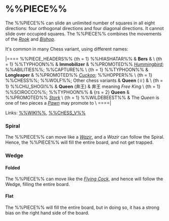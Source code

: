 # %%PIECE%%

The %%PIECE%% can slide an unlimited number of squares in all eight 
directions: four orthogonal directions and four diagonal directions.
It cannot slide over occupied squares. The %%PIECE%% combines the
movements of the [*Rook*](rook.html) and [*Bishop*](bishop.html).

It's common in many Chess variant, using different names:

|====
%%PIECE_HEADERS%%
{th = 1} %%HIASHATAR%%
       & **Bers**
       & \\
{th = 1} %%TYPHOON%%
       & **Immobilizer**
       & %%PROMOTED%% [*Hummingbird*](hummingbird.html);
         %%ABILITIES%%; %%CAPTURE%% \\
{th = 1} %%TYPHOON%%
       & **Longleaper**
       & %%PROMOTED%% [*Cuckoo*](cuckoo.html); %%HOPPER%% \\
{th = 1} %%CHESS%%; %%WOLF%%; Other chess variants
       & **Queen** (&#x2655;)
       & \\
{th = 1} %%CHU_SHOGI%%
       & **Queen** (&#x5954;&#x738B;)
       & &#x5954;&#x738B; meaning *Free King* \\
{th = 1} %%SCIROCCO%%; %%TYPHOON%%
       & {rs = 2} **Queen**
       & %%PROMOTED%% [*Stork*](alfil.html?piece=stork) \\
{th = 1} %%WILDEBEEST%%
       & The *Queen* is one of two pieces a [*Pawn*](pawn.html)
         may promote to \\
====|
      
Links: [%%WIKI%%](#wiki:Queen_(chess)),
       [%%CHESS_V%%](#piece:queen)

### Spiral

The %%PIECE%% can move like a [*Wazir*](wazir.html), and a *Wazir* 
can follow the Spiral. Hence, the %%PIECE%% will fill the entire board,
and not get trapped.

### Wedge

#### Folded

The %%PIECE%% can move like the [*Flying Cock*](flying_cock.html), and
hence will follow the Wedge, filling the entire board.

#### Flat

The %%PIECE%% will fill the entire board, but in doing so, it has a 
strong bias on the right hand side of the board. 
